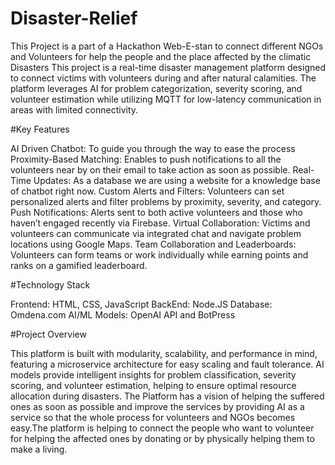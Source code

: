# Disaster-Relief
This Project  is a part of a Hackathon Web-E-stan to connect different NGOs and Volunteers for help the people and the place affected by the climatic Disasters
This project is a real-time disaster management platform designed to connect victims with volunteers during and after natural calamities. The platform leverages AI for problem categorization, severity scoring, and volunteer estimation while utilizing MQTT for low-latency communication in areas with limited connectivity.

#Key Features

AI Driven Chatbot: To guide you through the way to ease the process
Proximity-Based Matching: Enables to push notifications to all the volunteers near by on their email to take action as soon as possible.
Real-Time Updates: As a database we are using a website for a knowledge base of chatbot right now.
Custom Alerts and Filters: Volunteers can set personalized alerts and filter problems by proximity, severity, and category.
Push Notifications: Alerts sent to both active volunteers and those who haven’t engaged recently via Firebase.
Virtual Collaboration: Victims and volunteers can communicate via integrated chat and navigate problem locations using Google Maps.
Team Collaboration and Leaderboards: Volunteers can form teams or work individually while earning points and ranks on a gamified leaderboard.

#Technology Stack

Frontend: HTML, CSS, JavaScript
BackEnd: Node.JS
Database: Omdena.com
AI/ML Models: OpenAI API and BotPress 

#Project Overview

This platform is built with modularity, scalability, and performance in mind, featuring a microservice architecture for easy scaling and fault tolerance. AI models provide intelligent insights for problem classification, severity scoring, and volunteer estimation, helping to ensure optimal resource allocation during disasters.
The Platform has a vision of helping the suffered ones as soon as possible and improve the services by providing AI as a service so that the whole process for volunteers and NGOs becomes easy.The platform is helping to connect the people who want to volunteer for helping the affected ones by donating or by physically helping them to make a living.
